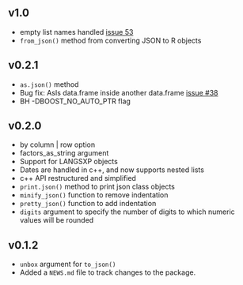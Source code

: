 ## v1.0

* empty list names handled [issue 53](https://github.com/SymbolixAU/jsonify/issues/53)
* `from_json()` method from converting JSON to R objects

## v0.2.1

* `as.json()` method
* Bug fix: AsIs data.frame inside another data.frame [issue #38](https://github.com/SymbolixAU/jsonify/issues/38)
* BH -DBOOST_NO_AUTO_PTR flag

## v0.2.0

* by column | row option
* factors_as_string argument
* Support for LANGSXP objects
* Dates are handled in c++, and now supports nested lists
* c++ API restructured and simplified
* `print.json()` method to print json class objects
* `minify_json()` function to remove indentation
* `pretty_json()` function to add indentation
* `digits` argument to specify the number of digits to which numeric values will be rounded

## v0.1.2

* `unbox` argument for `to_json()`
* Added a `NEWS.md` file to track changes to the package.
